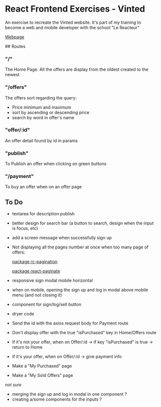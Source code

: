 # React Frontend Exercises - Vinted

An exercise to recreate the Vinted website. It's part of my training to become a web and mobile developer with the school "Le Reacteur"

[Webpage](https://vint-react-front-antoine-soliv.netlify.app/)

## Routes

### "/"

The Home Page.
All the offers are display from the oldest created to the newest

### "/offers"

The offers sort regarding the query:

- Price minimum and maximum
- sort by ascending or descending price
- search by word in offer's name

### "offer/:id"

An offer detail found by id in params

### "publish"

To Publish an offer when clicking on green buttons

### "/payment"

To buy an offer when on an offer page

## To Do

- textarea for description publish
- better design for search bar (a button to search, design when the input is focus, etc)
- add a screen message when successfully sign up
- Not displaying all the pages number at once when too many page of offers:

  [package rc-pagination](https://www.npmjs.com/package/rc-pagination)

  [package react-paginate](https://www.npmjs.com/package/react-paginate)

- responsive sign modal mobile horizontal
- when on mobile, opening the sign up and log in modal above mobile menu (and not closing it)
- component for sign/log/sell button
- dryer code
- Send the id with the axios request body for Payment route
- Don't display offer with the true "isPurchased" key in Home/Offers route
- If it's not your offer, when on Offer/:id -> if key "isPurchased" is true -> return to Home
- If it's your offer, when on Offer/:id -> give payment info
- Make a "My Purchased" page
- Make a "My Sold Offers" page

_not sure_

- merging the sign up and log in modal in one component ?
- creating a/some components for the inputs ?
